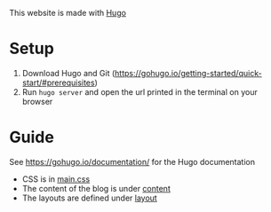 This website is made with [Hugo](https://gohugo.io/)

# Setup

1. Download Hugo and Git (https://gohugo.io/getting-started/quick-start/#prerequisites)
2. Run `hugo server` and open the url printed in the terminal on your browser

# Guide

See https://gohugo.io/documentation/ for the Hugo documentation

* CSS is in [main.css](static/css/main.css)
* The content of the blog is under [content](content/)
* The layouts are defined under [layout](layouts/)